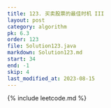 ```yaml
---
title: 123. 买卖股票的最佳时机 III
layout: post
category: algorithm
pk: 6.3
order: 123
file: Solution123.java
markdown: Solution123.md
start: 34
end: -1
skip: 4
last_modified_at: 2023-08-15
---
```


{% include leetcode.md %}